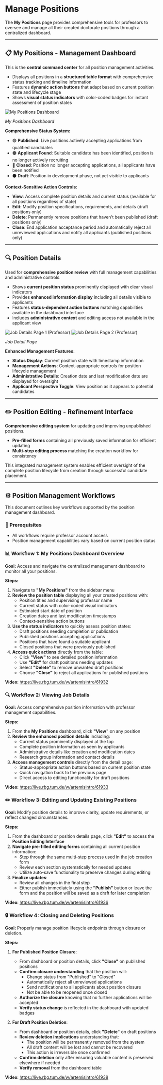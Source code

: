 # Manage Positions

The **My Positions** page provides comprehensive tools for professors to oversee and manage all their created doctorate positions through a centralized dashboard.

---

## 📋 My Positions - Management Dashboard

This is the **central command center** for all position management activities.

- Displays all positions in a **structured table format** with comprehensive status tracking and timeline information
- Features **dynamic action buttons** that adapt based on current position state and lifecycle stage
- Shows **visual status indicators** with color-coded badges for instant assessment of position states

![My Positions Dashboard](images/my-positions.png)
<div style={{textAlign:'center'}}>
  <em>My Positions Dashboard</em>
</div>

**Comprehensive Status System:**
- 🟢 **Published**: Live positions actively accepting applications from qualified candidates
- 🟠 **Applicant Found**: Suitable candidate has been identified, position is no longer actively recruiting
- 🔴 **Closed**: Position no longer accepting applications, all applicants have been notified
- ⚫ **Draft**: Position in development phase, not yet visible to applicants

**Context-Sensitive Action Controls:**
- **View**: Access complete position details and current status (available for all positions regardless of state)
- **Edit**: Modify position specifications, requirements, and details (draft positions only)
- **Delete**: Permanently remove positions that haven't been published (draft positions only)
- **Close**: End application acceptance period and automatically reject all unreviewed applications and notify all applicants (published positions only)

---

## 🔍 Position Details

Used for **comprehensive position review** with full management capabilities and administrative controls.

- Shows **current position status** prominently displayed with clear visual indicators
- Provides **enhanced information display** including all details visible to applicants
- Features **status-dependent action buttons** matching capabilities available in the dashboard interface
- Includes **administrative context** and editing access not available in the applicant view

![Job Details Page 1 (Professor)](images/job-detail-professor-1.png)
![Job Details Page 2 (Professor)](images/job-detail-professor-2.png)
<div style={{textAlign:'center'}}>
  <em>Job Detail Page</em>
</div>

**Enhanced Management Features:**
- **Status Display**: Current position state with timestamp information
- **Management Actions**: Context-appropriate controls for position lifecycle management
- **Administrative Details**: Creation date and last modification date are displayed for oversight
- **Applicant Perspective Toggle**: View position as it appears to potential candidates

---

## ✏️ Position Editing - Refinement Interface

**Comprehensive editing system** for updating and improving unpublished positions.

- **Pre-filled forms** containing all previously saved information for efficient updating
- **Multi-step editing process** matching the creation workflow for consistency

This integrated management system enables efficient oversight of the complete position lifecycle from creation through successful candidate placement.

---

## ⚙️ Position Management Workflows

This document outlines key workflows supported by the position management dashboard.


### 📌 Prerequisites

- All workflows require professor account access
- Position management capabilities vary based on current position status


### 📊 Workflow 1: My Positions Dashboard Overview

**Goal:** Access and navigate the centralized management dashboard to monitor all your positions.

**Steps:**
1. Navigate to **"My Positions"** from the sidebar menu
2. **Review the position table** displaying all your created positions with:
   - Position titles and supervising professor name
   - Current status with color-coded visual indicators
   - Estimated start date of position
   - Creation dates and last modification timestamps
   - Context-sensitive action buttons
3. **Use the status indicators** to quickly assess position states:
   - Draft positions needing completion or publication
   - Published positions accepting applications
   - Positions that have found a suitable applicant
   - Closed positions that were previously published
4. **Access quick actions** directly from the table:
   - Click **"View"** to see detailed position information
   - Use **"Edit"** for draft positions needing updates
   - Select **"Delete"** to remove unwanted draft positions
   - Choose **"Close"** to reject all applications for published positions

**Video**: https://live.rbg.tum.de/w/artemisintro/61932


### 🔍 Workflow 2: Viewing Job Details

**Goal:** Access comprehensive position information with professor management capabilities.

**Steps:**
1. From the **My Positions** dashboard, click **"View"** on any position
2. **Review the enhanced position details** including:
   - Current status prominently displayed at the top
   - Complete position information as seen by applicants
   - Administrative details like creation and modification dates
   - Research group information and contact details
3. **Access management controls** directly from the detail page:
   - Status-appropriate action buttons based on current position state
   - Quick navigation back to the previous page
   - Direct access to editing functionality for draft positions

**Video**: https://live.rbg.tum.de/w/artemisintro/61933


### ✏️ Workflow 3: Editing and Updating Existing Positions

**Goal:** Modify position details to improve clarity, update requirements, or reflect changed circumstances.

**Steps:**
1. From the dashboard or position details page, click **"Edit"** to access the **Position Editing Interface**
2. **Navigate pre-filled editing forms** containing all current position information:
   - Step through the same multi-step process used in the job creation form
   - Review each section systematically for needed updates
   - Utilize auto-save functionality to preserve changes during editing
3. **Finalize updates**:
   - Review all changes in the final step
   - Either publish immediately using the **"Publish"** button or leave the form and the position will be saved as a draft for later completion

**Video**: https://live.rbg.tum.de/w/artemisintro/61936


### 🔒 Workflow 4: Closing and Deleting Positions

**Goal:** Properly manage position lifecycle endpoints through closure or deletion.

**Steps:**
1. **For Published Position Closure**:
   - From dashboard or position details, click **"Close"** on published positions
   - **Confirm closure understanding** that the position will:
     - Change status from "Published" to "Closed"
     - Automatically reject all unreviewed applications
     - Send notifications to all applicants about position closure
     - Not be able to be reopened once closed
   - **Authorize the closure** knowing that no further applications will be accepted
   - **Verify status change** is reflected in the dashboard with updated badges

2. **For Draft Position Deletion**:
   - From dashboard or position details, click **"Delete"** on draft positions
   - **Review deletion implications** understanding that:
     - The position will be permanently removed from the system
     - All draft content will be lost and cannot be recovered
     - This action is irreversible once confirmed
   - **Confirm deletion** only after ensuring valuable content is preserved elsewhere if needed
   - **Verify removal** from the dashboard table

**Video**: https://live.rbg.tum.de/w/artemisintro/61938
